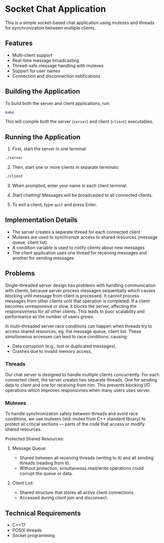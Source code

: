 # Socket Chat Application

This is a simple socket-based chat application using mutexes and threads for synchronization between multiple clients.

## Features

- Multi-client support
- Real-time message broadcasting
- Thread-safe message handling with mutexes
- Support for user names
- Connection and disconnection notifications

## Building the Application

To build both the server and client applications, run:

```bash
make
```

This will compile both the server (`server`) and client (`client`) executables.

## Running the Application

1. First, start the server in one terminal:

```bash
./server
```

2. Then, start one or more clients in separate terminals:

```bash
./client
```

3. When prompted, enter your name in each client terminal.

4. Start chatting! Messages will be broadcasted to all connected clients.

5. To exit a client, type `quit` and press Enter.

## Implementation Details

- The server creates a separate thread for each connected client
- Mutexes are used to synchronize access to shared resources (message queue, client list)
- A condition variable is used to notify clients about new messages
- The client application uses one thread for receiving messages and another for sending messages

## Problems
Single-threaded server design has problems with handling communication with clients, because server process messages sequentially which causes blocking until message from  client is processed. It cannot process messages from other clients until that operation is completed. If a client becomes unresponsive or slow, it blocks the server, affecting the responsiveness for all other clients. This leads to poor scalability and performance as the number of users grows.

In multi-threaded server race conditions can happen when threads try to access shared resources, eg. the message queue, client list. These simultaneous accesses can lead to race conditions, causing:
- Data corruption (e.g., lost or duplicated messages),
- Crashes due to invalid memory access,

### Threads
Our chat server is designed to handle multiple clients concurrently. For each connected client, the server creates two separate threads. One for sending data to client and one for receiving from him. This prevents blocking I/O operations which improves responsivnes when many users uses server.

### Mutexes
To handle synchronization safely between threads and avoid race conditions, we use mutexes (std::mutex from C++ standard library) to protect all critical sections — parts of the code that access or modify shared resources.

Protected Shared Resources:
1. Message Queue:
    - Shared between all receiving threads (writing to it) and all sending threads (reading from it).
    - Without protection, simultaneous read/write operations could corrupt the queue or data.

2. Client List:
    - Shared structure that stores all active client connections.
    - Accessed during client join and disconnect.



## Technical Requirements

- C++17
- POSIX threads
- Socket programming
